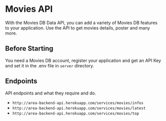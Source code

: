 # Movies API

With the Movies DB Data API, you can add a variety of Movies DB features to your application. Use the API to get movies details, poster and many more.

## Before Starting

You need a Movies DB account, register your application and get an API Key and set it in the .env file in `server` directory.

## Endpoints

API endpoints and what they require and do.

- `http://area-backend-api.herokuapp.com/services/movies/infos`
- `http://area-backend-api.herokuapp.com/services/movies/latest`
- `http://area-backend-api.herokuapp.com/services/movies/top`